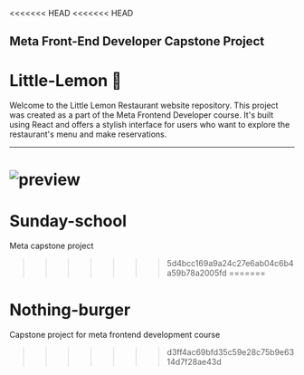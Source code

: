 <<<<<<< HEAD
<<<<<<< HEAD
## Meta Front-End Developer Capstone Project

# Little-Lemon 🍋

<p>
Welcome to the Little Lemon Restaurant website repository. This project was created as a part of the Meta Frontend Developer course. It's built using React and offers a stylish interface for users who want to explore the restaurant's menu and make reservations.
</p>

--------

![preview](https://github.com/victorpreston/little-lemon-restaurant/assets/112781610/c89281ce-be90-4271-a15d-9f44f6153dee)
=======
# Sunday-school
Meta capstone project
>>>>>>> 5d4bcc169a9a24c27e6ab04c6b4a59b78a2005fd
=======
# Nothing-burger
Capstone project for meta frontend development course 
>>>>>>> d3ff4ac69bfd35c59e28c75b9e6314d7f28ae43d
